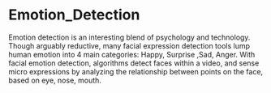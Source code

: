 # Emotion_Detection
Emotion detection is an interesting blend of psychology and technology. Though arguably reductive, many facial expression detection tools lump human emotion into 4 main categories: Happy, Surprise ,Sad, Anger. With facial emotion detection, algorithms detect faces within a  video, and sense micro expressions by analyzing the relationship between points on the face, based on eye, nose, mouth.
